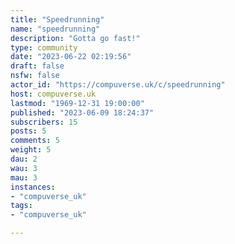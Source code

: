 ```yaml
---
title: "Speedrunning" 
name: "speedrunning"
description: "Gotta go fast!"
type: community
date: "2023-06-22 02:19:56"
draft: false
nsfw: false
actor_id: "https://compuverse.uk/c/speedrunning"
host: compuverse.uk
lastmod: "1969-12-31 19:00:00"
published: "2023-06-09 18:24:37"
subscribers: 15
posts: 5
comments: 5
weight: 5
dau: 2
wau: 3
mau: 3
instances:
- "compuverse_uk"
tags: 
- "compuverse_uk"

---
```

